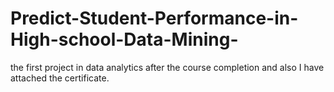 # Predict-Student-Performance-in-High-school-Data-Mining-
the first project in data analytics after the course completion and also I have attached the certificate.
